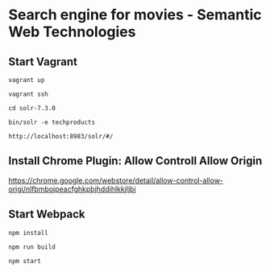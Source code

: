 # Search engine for movies - Semantic Web Technologies

## Start Vagrant

```vagrant up```

```vagrant ssh```

```cd solr-7.3.0```

```bin/solr -e techproducts```

```http://localhost:8983/solr/#/ ```

## Install Chrome Plugin: Allow Controll Allow Origin

https://chrome.google.com/webstore/detail/allow-control-allow-origi/nlfbmbojpeacfghkpbjhddihlkkiljbi

## Start Webpack

```npm install```

```npm run build```

```npm start```
